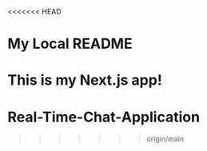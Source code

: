 <<<<<<< HEAD
# My Local README
This is my  Next.js app!
=======
# Real-Time-Chat-Application

>>>>>>> origin/main
